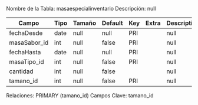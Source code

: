 
  Nombre de la Tabla: masaespecialinventario
  Descripción: null

| Campo          | Tipo | Tamaño    |  Default    | Key | Extra | Description | 
|----------------|------|-----------|-------------|-----|-------|-------------|
|fechaDesde| date| null |null | PRI | | null |
|masaSabor_id| int| null |false | PRI | | null |
|fechaHasta| date| null |null | PRI | | null |
|masaTipo_id| int| null |false | PRI | | null |
|cantidad| int| null |false |  | | null |
|tamano_id| int| null |false | PRI | | null |

Relaciones:  PRIMARY (tamano_id) 
Campos Clave: tamano_id
